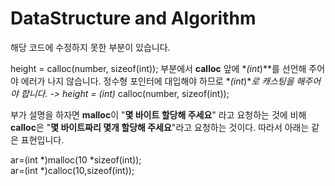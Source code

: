 # DataStructure and Algorithm

해당 코드에 수정하지 못한 부분이 있습니다.    

height = calloc(number, sizeof(int)); 부분에서 **calloc** 앞에 **(int*)**를 선언해 주어야 에러가 나지 않습니다. 정수형 포인터에 대입해야 하므로 **(int*)**로 캐스팅을 해주어야 합니다. 
->
height = **(int*)** calloc(number, sizeof(int));  

부가 설명을 하자면 **malloc**이 "**몇 바이트 할당해 주세요**" 라고 요청하는 것에 비해 **calloc**은 "**몇 바이트짜리 몇개 할당해 주세요**"라고 요청하는 것이다. 따라서 아래는 같은 표현입니다.  

ar=(int *)malloc(10 *sizeof(int));  
ar=(int *)calloc(10,sizeof(int));

